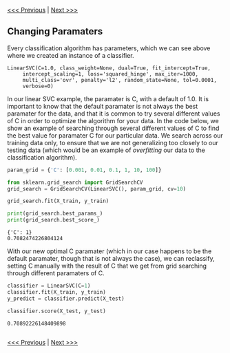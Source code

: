 [<<< Previous](parameters.md) | [Next >>>](resources.md)

## Changing Paramaters

Every classification algorithm has parameters, which we can see above where we created an instance of a classifier.

~~~
LinearSVC(C=1.0, class_weight=None, dual=True, fit_intercept=True,
     intercept_scaling=1, loss='squared_hinge', max_iter=1000,
     multi_class='ovr', penalty='l2', random_state=None, tol=0.0001,
     verbose=0)
~~~

In our linear SVC example, the paramater is C, with a default of 1.0.  It is important to know that the default paramater is not always the best paramater for the data, and that it is common to try several different values of C in order to optimize the algorithm for your data.  In the code below, we show an example of searching through several different values of C to find the best value for paramater C for our particular data.  We search across our training data only, to ensure that we are not generalizing too closely to our testing data (which would be an example of *overfitting* our data to the classification algorithm).


```python
param_grid = {'C': [0.001, 0.01, 0.1, 1, 10, 100]}

from sklearn.grid_search import GridSearchCV
grid_search = GridSearchCV(LinearSVC(), param_grid, cv=10)

grid_search.fit(X_train, y_train)

print(grid_search.best_params_)
print(grid_search.best_score_)
```

    {'C': 1}
    0.7082474226804124
    

With our new optimal C paramater (which in our case happens to be the default paramater, though that is not always the case), we can reclassify, setting C manually with the result of C that we get from grid searching through different paramaters of C. 


```python
classifier = LinearSVC(C=1)
classifier.fit(X_train, y_train)
y_predict = classifier.predict(X_test)
```


```python
classifier.score(X_test, y_test)
```




    0.70892226148409898





```python

```

[<<< Previous](parameters.md) | [Next >>>](resources.md)
